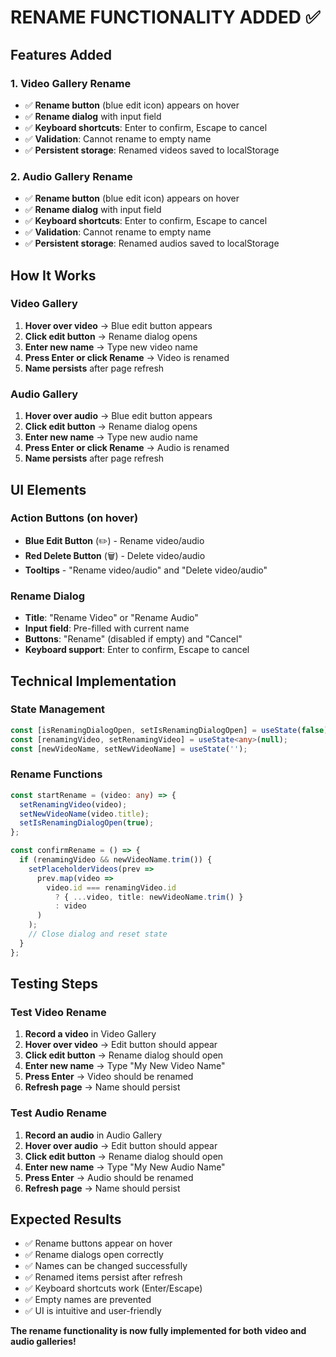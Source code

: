 # RENAME FUNCTIONALITY ADDED ✅

## Features Added

### 1. Video Gallery Rename
- ✅ **Rename button** (blue edit icon) appears on hover
- ✅ **Rename dialog** with input field
- ✅ **Keyboard shortcuts**: Enter to confirm, Escape to cancel
- ✅ **Validation**: Cannot rename to empty name
- ✅ **Persistent storage**: Renamed videos saved to localStorage

### 2. Audio Gallery Rename
- ✅ **Rename button** (blue edit icon) appears on hover
- ✅ **Rename dialog** with input field
- ✅ **Keyboard shortcuts**: Enter to confirm, Escape to cancel
- ✅ **Validation**: Cannot rename to empty name
- ✅ **Persistent storage**: Renamed audios saved to localStorage

## How It Works

### Video Gallery
1. **Hover over video** → Blue edit button appears
2. **Click edit button** → Rename dialog opens
3. **Enter new name** → Type new video name
4. **Press Enter or click Rename** → Video is renamed
5. **Name persists** after page refresh

### Audio Gallery
1. **Hover over audio** → Blue edit button appears
2. **Click edit button** → Rename dialog opens
3. **Enter new name** → Type new audio name
4. **Press Enter or click Rename** → Audio is renamed
5. **Name persists** after page refresh

## UI Elements

### Action Buttons (on hover)
- **Blue Edit Button** (✏️) - Rename video/audio
- **Red Delete Button** (🗑️) - Delete video/audio
- **Tooltips** - "Rename video/audio" and "Delete video/audio"

### Rename Dialog
- **Title**: "Rename Video" or "Rename Audio"
- **Input field**: Pre-filled with current name
- **Buttons**: "Rename" (disabled if empty) and "Cancel"
- **Keyboard support**: Enter to confirm, Escape to cancel

## Technical Implementation

### State Management
```typescript
const [isRenamingDialogOpen, setIsRenamingDialogOpen] = useState(false);
const [renamingVideo, setRenamingVideo] = useState<any>(null);
const [newVideoName, setNewVideoName] = useState('');
```

### Rename Functions
```typescript
const startRename = (video: any) => {
  setRenamingVideo(video);
  setNewVideoName(video.title);
  setIsRenamingDialogOpen(true);
};

const confirmRename = () => {
  if (renamingVideo && newVideoName.trim()) {
    setPlaceholderVideos(prev => 
      prev.map(video => 
        video.id === renamingVideo.id 
          ? { ...video, title: newVideoName.trim() }
          : video
      )
    );
    // Close dialog and reset state
  }
};
```

## Testing Steps

### Test Video Rename
1. **Record a video** in Video Gallery
2. **Hover over video** → Edit button should appear
3. **Click edit button** → Rename dialog should open
4. **Enter new name** → Type "My New Video Name"
5. **Press Enter** → Video should be renamed
6. **Refresh page** → Name should persist

### Test Audio Rename
1. **Record an audio** in Audio Gallery
2. **Hover over audio** → Edit button should appear
3. **Click edit button** → Rename dialog should open
4. **Enter new name** → Type "My New Audio Name"
5. **Press Enter** → Audio should be renamed
6. **Refresh page** → Name should persist

## Expected Results
- ✅ Rename buttons appear on hover
- ✅ Rename dialogs open correctly
- ✅ Names can be changed successfully
- ✅ Renamed items persist after refresh
- ✅ Keyboard shortcuts work (Enter/Escape)
- ✅ Empty names are prevented
- ✅ UI is intuitive and user-friendly

**The rename functionality is now fully implemented for both video and audio galleries!**

